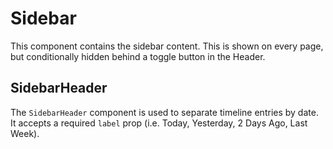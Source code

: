 Sidebar
======

This component contains the sidebar content. This is shown on every page, but conditionally hidden behind a toggle button in the Header.

## SidebarHeader

The `SidebarHeader` component is used to separate timeline entries by date. It accepts a required `label` prop (i.e. Today, Yesterday, 2 Days Ago, Last Week).
